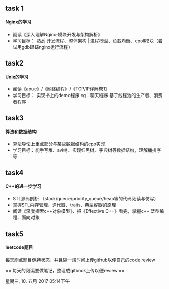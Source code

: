 ## task 1

#### Nginx的学习 

+ 阅读《深入理解Nginx-模块开发与架构解析》
+ 学习目标： 熟悉 开发流程、整体架构 | 进程模型、负载均衡、epoll模块（尝试用gdb跟踪nginx运行流程）

## task2

#### Unix的学习 ####

+ 阅读《apue》/《网络编程》/《TCP/IP详解卷1》
 + 学习目标： 实现书上的demo程序     eg：聊天程序 基于线程池的生产者、消费者程序
 
## task3 ##

#### 算法和数据结构 ####

+ 算法导论上重点部分与某些数据结构的cpp实现
+ 学习目标：能手写堆、avl树、实现红黑树、字典树等数据结构，理解桶排序等
 
## task4 ##

#### C++的进一步学习 ####
+ STL源码剖析 （stack/queue/priority_queue/heap等的代码阅读与仿写）
+ 掌握STL内存管理、迭代器、traits、典型容器的原理
+ 阅读《深度探索c++对象模型》、把《Effective C++》看完，掌握c++ 泛型编程、面向对象

## task5 ##

#### leetcode题目 ####
每天刷点题目保持状态，并且隔一段时间上传github以便自己的code review

== 每天的阅读要做笔记，整理成gitbook上传以便review == 

星期三, 10. 五月 2017 05:14下午 



